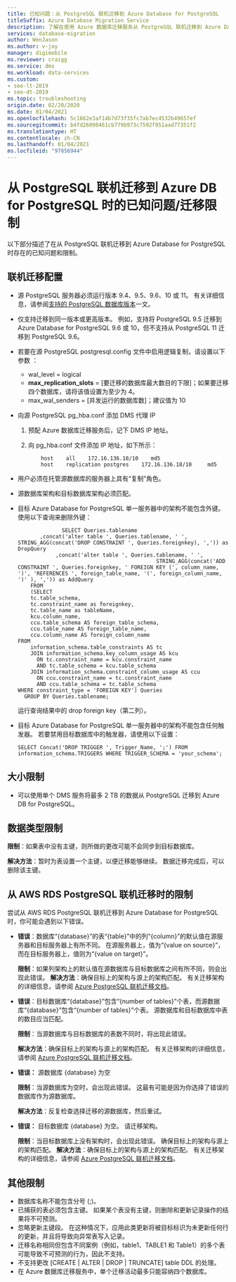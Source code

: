 ```yaml
---
title: 已知问题：从 PostgreSQL 联机迁移到 Azure Database for PostgreSQL
titleSuffix: Azure Database Migration Service
description: 了解在使用 Azure 数据库迁移服务从 PostgreSQL 联机迁移到 Azure Database for PostgreSQL 时存在的已知问题和迁移限制。
services: database-migration
author: WenJason
ms.author: v-jay
manager: digimobile
ms.reviewer: craigg
ms.service: dms
ms.workload: data-services
ms.custom:
- seo-lt-2019
- seo-dt-2019
ms.topic: troubleshooting
origin.date: 02/20/2020
ms.date: 01/04/2021
ms.openlocfilehash: 5c1662e3af14b7d73f35fc7ab7ec4532b49657ef
ms.sourcegitcommit: b4fd26098461cb779b973c7592f951aad77351f2
ms.translationtype: HT
ms.contentlocale: zh-CN
ms.lasthandoff: 01/04/2021
ms.locfileid: "97856944"
---
```

# <a name="known-issuesmigration-limitations-with-online-migrations-from-postgresql-to-azure-db-for-postgresql"></a>从 PostgreSQL 联机迁移到 Azure DB for PostgreSQL 时的已知问题/迁移限制

以下部分描述了在从 PostgreSQL 联机迁移到 Azure Database for PostgreSQL 时存在的已知问题和限制。

## <a name="online-migration-configuration"></a>联机迁移配置

- 源 PostgreSQL 服务器必须运行版本 9.4、9.5、9.6、10 或 11。 有关详细信息，请参阅[支持的 PostgreSQL 数据库版本](../postgresql/concepts-supported-versions.md)一文。
- 仅支持迁移到同一版本或更高版本。 例如，支持将 PostgreSQL 9.5 迁移到 Azure Database for PostgreSQL 9.6 或 10，但不支持从 PostgreSQL 11 迁移到 PostgreSQL 9.6。
- 若要在源 PostgreSQL postgresql.config 文件中启用逻辑复制，请设置以下参数  ：
  - wal_level = logical 
  - **max_replication_slots** = [要迁移的数据库最大数目的下限]；如果要迁移四个数据库，请将该值设置为至少为 4。
  - max_wal_senders = [并发运行的数据库数]；建议值为 10 
- 向源 PostgreSQL pg_hba.conf 添加 DMS 代理 IP
  1. 预配 Azure 数据库迁移服务后，记下 DMS IP 地址。
  2. 向 pg_hba.conf 文件添加 IP 地址，如下所示：

      ```
          host    all    172.16.136.18/10    md5
          host    replication postgres    172.16.136.18/10     md5
      ```

- 用户必须在托管源数据库的服务器上具有“复制”角色。
- 源数据库架构和目标数据库架构必须匹配。
- 目标 Azure Database for PostgreSQL 单一服务器中的架构不能包含外键。 使用以下查询来删除外键：

    ```
                  SELECT Queries.tablename
           ,concat('alter table ', Queries.tablename, ' ', STRING_AGG(concat('DROP CONSTRAINT ', Queries.foreignkey), ',')) as DropQuery
                ,concat('alter table ', Queries.tablename, ' ', 
                                                STRING_AGG(concat('ADD CONSTRAINT ', Queries.foreignkey, ' FOREIGN KEY (', column_name, ')', 'REFERENCES ', foreign_table_name, '(', foreign_column_name, ')' ), ',')) as AddQuery
        FROM
        (SELECT
        tc.table_schema, 
        tc.constraint_name as foreignkey, 
        tc.table_name as tableName, 
        kcu.column_name, 
        ccu.table_schema AS foreign_table_schema,
        ccu.table_name AS foreign_table_name,
        ccu.column_name AS foreign_column_name 
    FROM 
        information_schema.table_constraints AS tc 
        JOIN information_schema.key_column_usage AS kcu
          ON tc.constraint_name = kcu.constraint_name
          AND tc.table_schema = kcu.table_schema
        JOIN information_schema.constraint_column_usage AS ccu
          ON ccu.constraint_name = tc.constraint_name
          AND ccu.table_schema = tc.table_schema
    WHERE constraint_type = 'FOREIGN KEY') Queries
      GROUP BY Queries.tablename;
    
    ```

    运行查询结果中的 drop foreign key（第二列）。

- 目标 Azure Database for PostgreSQL 单一服务器中的架构不能包含任何触发器。 若要禁用目标数据库中的触发器，请使用以下设置：

     ```
    SELECT Concat('DROP TRIGGER ', Trigger_Name, ';') FROM  information_schema.TRIGGERS WHERE TRIGGER_SCHEMA = 'your_schema';
     ```

## <a name="size-limitations"></a>大小限制
- 可以使用单个 DMS 服务将最多 2 TB 的数据从 PostgreSQL 迁移到 Azure DB for PostgreSQL。
## <a name="datatype-limitations"></a>数据类型限制

  **限制**：如果表中没有主键，则所做的更改可能不会同步到目标数据库。

  **解决方法**：暂时为表设置一个主键，以便迁移能够继续。 数据迁移完成后，可以删除该主键。

## <a name="limitations-when-migrating-online-from-aws-rds-postgresql"></a>从 AWS RDS PostgreSQL 联机迁移时的限制

尝试从 AWS RDS PostgreSQL 联机迁移到 Azure Database for PostgreSQL 时，你可能会遇到以下错误。

- **错误**：数据库“{database}”的表“{table}”中的列“{column}”的默认值在源服务器和目标服务器上有所不同。 在源服务器上，值为“{value on source}”，而在目标服务器上，值则为“{value on target}”。

  **限制**：如果列架构上的默认值在源数据库与目标数据库之间有所不同，则会出现此错误。
  **解决方法**：确保目标上的架构与源上的架构匹配。 有关迁移架构的详细信息，请参阅 [Azure PostgreSQL 联机迁移文档](./tutorial-postgresql-azure-postgresql-online.md#migrate-the-sample-schema)。

- **错误**：目标数据库“{database}”包含“{number of tables}”个表，而源数据库“{database}”包含“{number of tables}”个表。 源数据库和目标数据库中表的数目应当匹配。

  **限制**：当源数据库与目标数据库的表数不同时，将出现此错误。

  **解决方法**：确保目标上的架构与源上的架构匹配。 有关迁移架构的详细信息，请参阅 [Azure PostgreSQL 联机迁移文档](./tutorial-postgresql-azure-postgresql-online.md#migrate-the-sample-schema)。

- **错误：** 源数据库 {database} 为空

  **限制**：当源数据库为空时，会出现此错误。 这最有可能是因为你选择了错误的数据库作为源数据库。

  **解决方法**：反复检查选择迁移的源数据库，然后重试。

- **错误：** 目标数据库 {database} 为空。 请迁移架构。

  **限制**：当目标数据库上没有架构时，会出现此错误。 确保目标上的架构与源上的架构匹配。
  **解决方法**：确保目标上的架构与源上的架构匹配。 有关迁移架构的详细信息，请参阅 [Azure PostgreSQL 联机迁移文档](./tutorial-postgresql-azure-postgresql-online.md#migrate-the-sample-schema)。

## <a name="other-limitations"></a>其他限制

- 数据库名称不能包含分号 (;)。
- 已捕获的表必须包含主键。 如果某个表没有主键，则删除和更新记录操作的结果将不可预测。
- 忽略更新主键段。 在这种情况下，应用此类更新将被目标标识为未更新任何行的更新，并且将导致向异常表写入记录。
- 迁移名称相同但包含不同案例（例如，table1、TABLE1 和 Table1）的多个表可能导致不可预测的行为，因此不支持。
- 不支持更改 [CREATE | ALTER | DROP | TRUNCATE] table DDL 的处理。
- 在 Azure 数据库迁移服务中，单个迁移活动最多只能容纳四个数据库。
